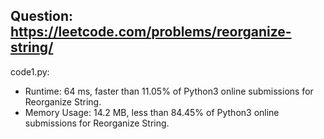 ## Question: https://leetcode.com/problems/reorganize-string/

code1.py:
* Runtime: 64 ms, faster than 11.05% of Python3 online submissions for Reorganize String.
* Memory Usage: 14.2 MB, less than 84.45% of Python3 online submissions for Reorganize String.